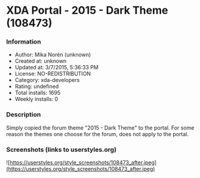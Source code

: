# XDA Portal - 2015 - Dark Theme (108473)

### Information
- Author: Mika Norén (unknown)
- Created at: unknown
- Updated at: 3/7/2015, 5:36:33 PM
- License: NO-REDISTRIBUTION
- Category: xda-developers
- Rating: undefined
- Total installs: 1695
- Weekly installs: 0


### Description
Simply copied the forum theme "2015 - Dark Theme" to the portal.
For some reason the themes one choose for the forum, does not apply to the portal.


### Screenshots (links to userstyles.org)
![https://userstyles.org/style_screenshots/108473_after.jpeg](https://userstyles.org/style_screenshots/108473_after.jpeg)


